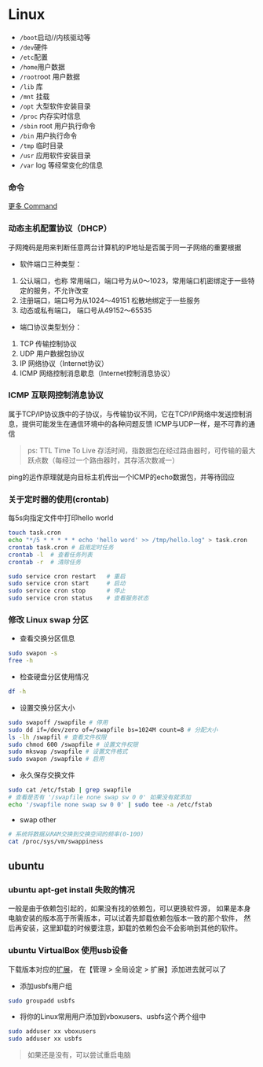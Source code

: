 # Linux

- `/boot`启动//内核驱动等
- `/dev`硬件
- `/etc`配置
- `/home`用户数据
- `/root`root 用户数据
- `/lib` 库
- `/mnt` 挂载
- `/opt` 大型软件安装目录
- `/proc` 内存实时信息
- `/sbin` root 用户执行命令
- `/bin` 用户执行命令
- `/tmp` 临时目录
- `/usr` 应用软件安装目录
- `/var` log 等经常变化的信息

### 命令

[更多 Command](/unix/command/README.md)

### 动态主机配置协议（DHCP）

子网掩码是用来判断任意两台计算机的IP地址是否属于同一子网络的重要根据

* 软件端口三种类型：
1. 公认端口，也称 常用端口，端口号为从0～1023，常用端口机密绑定于一些特定的服务，不允许改变
2. 注册端口，端口号为从1024～49151 松散地绑定于一些服务
3. 动态或私有端口， 端口号从49152～65535

* 端口协议类型划分：
1. TCP 传输控制协议
2. UDP 用户数据包协议
3. IP 网络协议（Internet协议）
4. ICMP 网络控制消息歇息（Internet控制消息协议）

### ICMP 互联网控制消息协议

属于TCP/IP协议族中的子协议，与传输协议不同，它在TCP/IP网络中发送控制消息，提供可能发生在通信环境中的各种问题反馈
ICMP与UDP一样，是不可靠的通信

> ps: TTL Time To Live 存活时间，指数据包在经过路由器时，可传输的最大跃点数（每经过一个路由器时，其存活次数减一）

ping的运作原理就是向目标主机传出一个ICMP的echo数据包，并等待回应

### 关于定时器的使用(crontab)

每5s向指定文件中打印hello world

```bash
touch task.cron
echo "*/5 * * * * * echo 'hello word' >> /tmp/hello.log" > task.cron
crontab task.cron # 启用定时任务
crontab -l  # 查看任务列表
crontab -r  # 清除任务
```

```bash
sudo service cron restart   # 重启
sudo service cron start     # 启动
sudo service cron stop      # 停止
sudo service cron status    # 查看服务状态
```

### 修改 Linux swap 分区

* 查看交换分区信息

```bash
sudo swapon -s
free -h
```

* 检查硬盘分区使用情况

```bash
df -h
```

* 设置交换分区大小

```bash
sudo swapoff /swapfile # 停用
sudo dd if=/dev/zero of=/swapfile bs=1024M count=8 # 分配大小
ls -lh /swapfil # 查看文件权限
sudo chmod 600 /swapfile # 设置文件权限
sudo mkswap /swapfile # 设置文件格式
sudo swapon /swapfile # 启用
```

* 永久保存交换文件

```bash
sudo cat /etc/fstab | grep swapfile
# 查看是否有 '/swapfile none swap sw 0 0' 如果没有就添加
echo '/swapfile none swap sw 0 0' | sudo tee -a /etc/fstab
```

* swap other

```bash
# 系统将数据从RAM交换到交换空间的频率(0-100)
cat /proc/sys/vm/swappiness
```

## ubuntu

### ubuntu apt-get install 失败的情况

一般是由于依赖包引起的，如果没有找的依赖包，可以更换软件源，
如果是本身电脑安装的版本高于所需版本，可以试着先卸载依赖包版本一致的那个软件，
然后再安装，这里卸载的时候要注意，卸载的依赖包会不会影响到其他的软件。

### ubuntu VirtualBox 使用usb设备

下载版本对应的[扩展](http://www.oracle.com/technetwork/server-storage/virtualbox/downloads/index.html#extpack)，
在【管理 > 全局设定 > 扩展】添加进去就可以了

* 添加usbfs用户组

```bash
sudo groupadd usbfs
```

* 将你的Linux常用用户添加到vboxusers、usbfs这个两个组中

```bash
sudo adduser xx vboxusers  
sudo adduser xx usbfs
```

> 如果还是没有，可以尝试重启电脑
